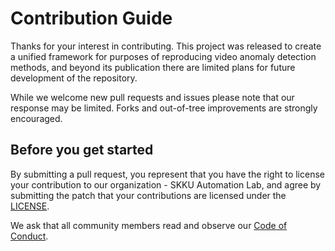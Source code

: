 # Contribution Guide

Thanks for your interest in contributing. This project was released to create a unified framework for purposes of reproducing video anomaly detection methods, and beyond its publication there are limited plans for future development of the repository.

While we welcome new pull requests and issues please note that our response may be limited. Forks and out-of-tree improvements are strongly encouraged.

## Before you get started

By submitting a pull request, you represent that you have the right to license your contribution to our organization - SKKU Automation Lab, and agree by submitting the patch that your contributions are licensed under the [LICENSE](LICENSE).

We ask that all community members read and observe our [Code of Conduct](CODE_OF_CONDUCT.md).
